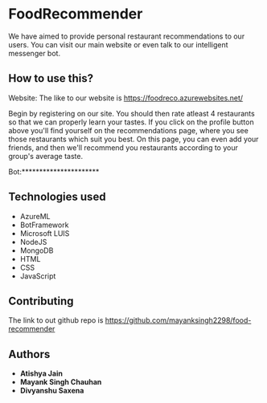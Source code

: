 # FoodRecommender
We have aimed to provide personal restaurant recommendations to our users. You can visit our main website or even talk to our 
intelligent messenger bot.
## How to use this?
Website:
The like to our website is https://foodreco.azurewebsites.net/

Begin by registering on our site. 
You should then rate atleast 4 restaurants so that we can properly learn your tastes. 
If you click on the profile button above you'll find yourself on the recommendations page, where you see those restaurants which suit you best.
On this page, you can even add your friends, and then we'll recommend you restaurants according to your group's average taste.

Bot:**********************

## Technologies used

* AzureML
* BotFramework
* Microsoft LUIS
* NodeJS
* MongoDB
* HTML
* CSS
* JavaScript

## Contributing

The link to out github repo is https://github.com/mayanksingh2298/food-recommender


## Authors

* **Atishya Jain** 
* **Mayank Singh Chauhan** 
* **Divyanshu Saxena** 


